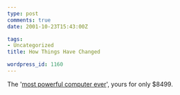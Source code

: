 ```yaml
---
type: post
comments: true
date: 2001-10-23T15:43:00Z

tags:
- Uncategorized
title: How Things Have Changed

wordpress_id: 1160
---
```


The '[most powerful computer ever](http://www.macobserver.com/article/2001/01/30.2.shtml)', yours for only $8499.
